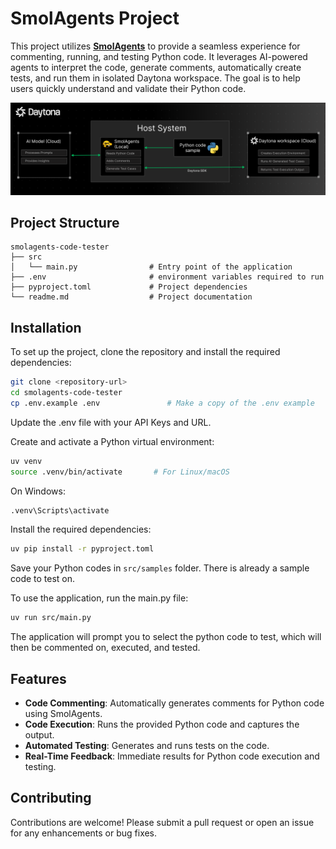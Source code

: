 # SmolAgents Project

This project utilizes **[SmolAgents](https://github.com/huggingface/smolagents)** to provide a seamless experience for commenting, running, and testing Python code. It leverages AI-powered agents to interpret the code, generate comments, automatically create tests, and run them in isolated Daytona workspace. The goal is to help users quickly understand and validate their Python code.

![Architecutre Diagram](docs/assets/architecutre-diagram.png)

## Project Structure

```
smolagents-code-tester
├── src
│   └── main.py                # Entry point of the application
├── .env                       # environment variables required to run
├── pyproject.toml             # Project dependencies
└── readme.md                  # Project documentation
```

## Installation

To set up the project, clone the repository and install the required dependencies:

```bash
git clone <repository-url>
cd smolagents-code-tester
cp .env.example .env               # Make a copy of the .env example
```

Update the .env file with your API Keys and URL.

Create and activate a Python virtual environment:

```bash
uv venv
source .venv/bin/activate       # For Linux/macOS
```

On Windows:
```bash
.venv\Scripts\activate
```

Install the required dependencies:

```bash
uv pip install -r pyproject.toml
```
Save your Python codes in `src/samples` folder. There is already a sample code to test on.

To use the application, run the main.py file:
```bash
uv run src/main.py
```
The application will prompt you to select the python code to test, which will then be commented on, executed, and tested.


## Features
- **Code Commenting**: Automatically generates comments for Python code using SmolAgents.
- **Code Execution**: Runs the provided Python code and captures the output.
- **Automated Testing**: Generates and runs tests on the code.
 - **Real-Time Feedback**: Immediate results for Python code execution and testing.

## Contributing
Contributions are welcome! Please submit a pull request or open an issue for any enhancements or bug fixes.
